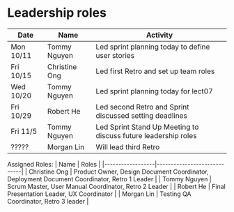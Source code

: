 # Leadership roles

| Date      | Name              | Activity                                               |
|-----------|-------------------|--------------------------------------------------------|
| Mon 10/11 | Tommy Nguyen      | Led sprint planning today to define user stories       | 
| Fri 10/15 | Christine Ong     | Led first Retro and set up team roles                  |
| Wed 10/20 | Tommy Nguyen      | Led sprint planning today for lect07                   | 
| Fri 10/29 | Robert He         | Led second Retro and Sprint discussed setting deadlines|
| Fri 11/5  | Tommy Nguyen      | Led Sprint Stand Up Meeting to discuss future leadership roles | 
| ?????     | Morgan Lin        | Will lead third Retro                                  |



Assigned Roles: 
| Name             |   Roles                      |
|------------------|-----------------------------|
| Christine Ong    | Product Owner, Design Document Coordinator, Deployment Document Coordinator, Retro 1 Leader | 
| Tommy Nguyen     | Scrum Master, User Manual Coordinator, Retro 2 Leader  |
| Robert He        | Final Presentation Leader, UX Coordinator  |
| Morgan Lin       | Testing QA Coordinator, Retro 3 leader |
